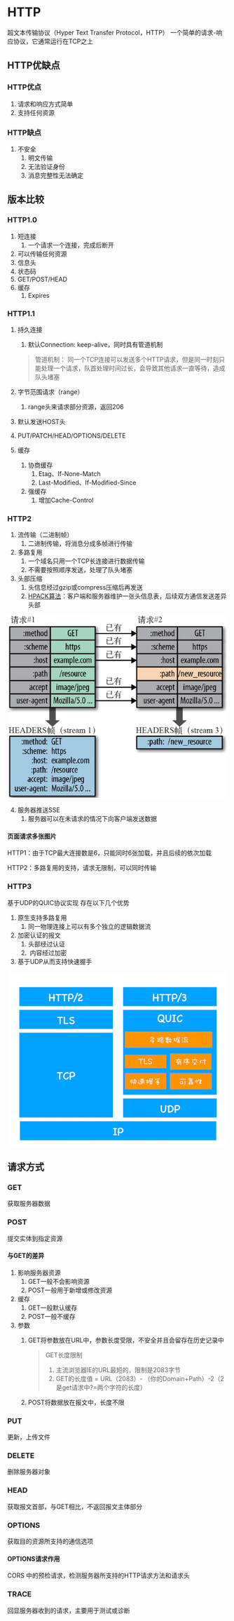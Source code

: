  # HTTP 
 
超文本传输协议（Hyper Text Transfer Protocol，HTTP）
一个简单的请求-响应协议，它通常运行在TCP之上

## HTTP优缺点

### HTTP优点

1. 请求和响应方式简单
2. 支持任何资源

### HTTP缺点

1. 不安全
   1. 明文传输
   2. 无法验证身份
   3. 消息完整性无法确定

## 版本比较

### HTTP1.0

1. 短连接
   1. 一个请求一个连接，完成后断开
2. 可以传输任何资源
3. 信息头
4. 状态码
5. GET/POST/HEAD
6. 缓存
   1. Expires

### HTTP1.1

1. 持久连接
   1. 默认Connection: keep-alive，同时具有管道机制

    >管道机制： 同一个TCP连接可以发送多个HTTP请求，但是同一时刻只能处理一个请求，队首处理时间过长，会导致其他请求一直等待，造成队头堵塞

2. 字节范围请求（range）
   1. range头来请求部分资源，返回206
3. 默认发送HOST头
4. PUT/PATCH/HEAD/OPTIONS/DELETE
5. 缓存
   1. 协商缓存
      1. Etag、If-None-Match
      2. Last-Modified、If-Modified-Since
   2. 强缓存
      1. 增加Cache-Control

### HTTP2

1. 流传输（二进制帧）
   1. 二进制传输，将消息分成多帧进行传输
2. 多路复用
   1. 一个域名只用一个TCP长连接进行数据传输
   2. 不需要按照顺序发送，处理了队头堵塞
3. 头部压缩
   1. 头信息经过gzip或compress压缩后再发送
   2. [HPACK算法](https://segmentfault.com/a/1190000017011816)：客户端和服务器维护一张头信息表，后续双方通信发送差异头部

        

![HPACK算法](./assets/04-HPACK算法.png)

4. 服务器推送SSE
   1. 服务器可以在未请求的情况下向客户端发送数据

#### 页面请求多张图片

HTTP1：由于TCP最大连接数是6，只能同时6张加载，并且后续的依次加载

HTTP2：多路复用的支持，请求无限制，可以同时传输

### HTTP3

基于UDP的QUIC协议实现
存在以下几个优势
1. 原生支持多路复用
   1. 同一物理连接上可以有多个独立的逻辑数据流
2. 加密认证的报文
   1. 头部经过认证
   2.  内容经过加密
3. 基于UDP从而支持快速握手

![HTTP3](./assets/04-HTTP3.png)

## 请求方式

### GET

获取服务器数据

### POST

提交实体到指定资源

#### 与GET的差异

1. 影响服务器资源
   1. GET一般不会影响资源
   2. POST一般用于新增或修改资源
2. 缓存
   1. GET一般默认缓存
   2. POST一般不缓存
3. 参数
   1. GET将参数放在URL中，参数长度受限，不安全并且会留存在历史记录中

        > GET长度限制
        >1. 主流浏览器IE的URL最短的，限制是2083字节
        >2. GET的长度值 = URL（2083）- （你的Domain+Path）-2（2是get请求中?=两个字符的长度）

   2. POST将数据放在报文中，长度不限

### PUT

更新，上传文件

### DELETE

删除服务器对象

### HEAD

获取报文首部，与GET相比，不返回报文主体部分

### OPTIONS

获取目的资源所支持的通信选项

#### OPTIONS请求作用

CORS 中的预检请求，检测服务器所支持的HTTP请求方法和请求头

### TRACE

回显服务器收到的请求，主要⽤于测试或诊断
